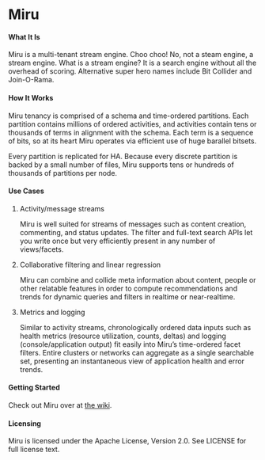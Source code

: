 Miru
=========

#### What It Is

Miru is a multi-tenant stream engine. Choo choo! No, not a steam engine, a stream engine. What is a stream engine? It is a search engine without all the overhead of scoring. Alternative super hero names include Bit Collider and Join-O-Rama.

#### How It Works

Miru tenancy is comprised of a schema and time-ordered partitions. Each partition contains millions of ordered activities, and activities contain tens or thousands of terms in alignment with the schema. Each term is a sequence of bits, so at its heart Miru operates via efficient use of huge barallel bitsets.

Every partition is replicated for HA. Because every discrete partition is backed by a small number of files, Miru supports tens or hundreds of thousands of partitions per node.

#### Use Cases

1. Activity/message streams

   Miru is well suited for streams of messages such as content creation, commenting, and status updates. The filter and full-text search APIs let you write once but very efficiently present in any number of views/facets.

2. Collaborative filtering and linear regression

   Miru can combine and collide meta information about content, people or other relatable features in order to compute recommendations and trends for dynamic queries and filters in realtime or near-realtime. 

3. Metrics and logging

   Similar to activity streams, chronologically ordered data inputs such as health metrics (resource utilization, counts, deltas) and logging (console/application output) fit easily into Miru’s time-ordered facet filters. Entire clusters or networks can aggregate as a single searchable set, presenting an instantaneous view of application health and error trends.

#### Getting Started
Check out Miru over at [the wiki](https://github.com/jivesoftware/miru/wiki).

#### Licensing
Miru is licensed under the Apache License, Version 2.0. See LICENSE for full license text.
